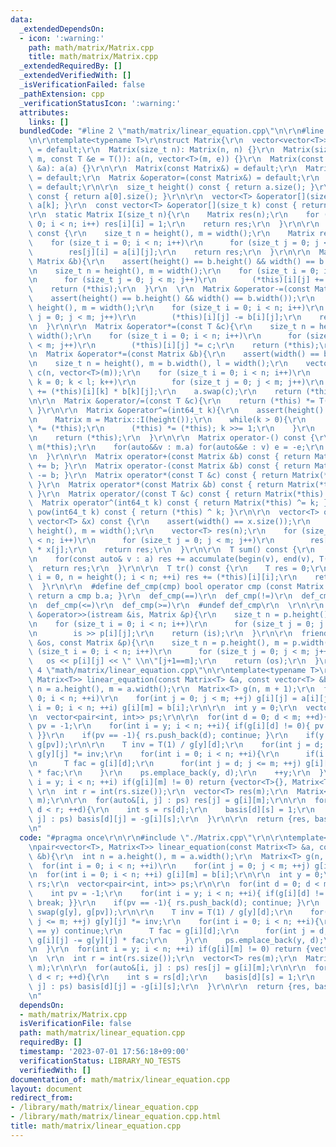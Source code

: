 ```yaml
---
data:
  _extendedDependsOn:
  - icon: ':warning:'
    path: math/matrix/Matrix.cpp
    title: math/matrix/Matrix.cpp
  _extendedRequiredBy: []
  _extendedVerifiedWith: []
  _isVerificationFailed: false
  _pathExtension: cpp
  _verificationStatusIcon: ':warning:'
  attributes:
    links: []
  bundledCode: "#line 2 \"math/matrix/linear_equation.cpp\"\n\r\n#line 2 \"math/matrix/Matrix.cpp\"\
    \n\r\ntemplate<typename T>\r\nstruct Matrix{\r\n  vector<vector<T>> a;\r\n  Matrix()\
    \ = default;\r\n  Matrix(size_t n): Matrix(n, n) {}\r\n  Matrix(size_t n, size_t\
    \ m, const T &e = T()): a(n, vector<T>(m, e)) {}\r\n  Matrix(const vector<vector<T>>\
    \ &a): a(a) {}\r\n\r\n  Matrix(const Matrix&) = default;\r\n  Matrix(Matrix&&)\
    \ = default;\r\n  Matrix &operator=(const Matrix&) = default;\r\n  Matrix &operator=(Matrix&&)\
    \ = default;\r\n\r\n  size_t height() const { return a.size(); }\r\n  size_t width()\
    \ const { return a[0].size(); }\r\n\r\n  vector<T> &operator[](size_t k) { return\
    \ a[k]; }\r\n  const vector<T> &operator[](size_t k) const { return a[k]; }\r\n\
    \r\n  static Matrix I(size_t n){\r\n    Matrix res(n);\r\n    for (size_t i =\
    \ 0; i < n; i++) res[i][i] = 1;\r\n    return res;\r\n  }\r\n\r\n  Matrix Transpose()\
    \ const {\r\n    size_t n = height(), m = width();\r\n    Matrix res(m, n);\r\n\
    \    for (size_t i = 0; i < n; i++)\r\n      for (size_t j = 0; j < m; j++)\r\n\
    \        res[j][i] = a[i][j];\r\n    return res;\r\n  }\r\n\r\n  Matrix &operator+=(const\
    \ Matrix &b){\r\n    assert(height() == b.height() && width() == b.width());\r\
    \n    size_t n = height(), m = width();\r\n    for (size_t i = 0; i < n; i++)\r\
    \n      for (size_t j = 0; j < m; j++)\r\n        (*this)[i][j] += b[i][j];\r\n\
    \    return (*this);\r\n  }\r\n  \r\n  Matrix &operator-=(const Matrix &b){\r\n\
    \    assert(height() == b.height() && width() == b.width());\r\n    size_t n =\
    \ height(), m = width();\r\n    for (size_t i = 0; i < n; i++)\r\n      for (size_t\
    \ j = 0; j < m; j++)\r\n        (*this)[i][j] -= b[i][j];\r\n    return (*this);\r\
    \n  }\r\n\r\n  Matrix &operator*=(const T &c){\r\n    size_t n = height(), m =\
    \ width();\r\n    for (size_t i = 0; i < n; i++)\r\n      for (size_t j = 0; j\
    \ < m; j++)\r\n        (*this)[i][j] *= c;\r\n    return (*this);\r\n  }\r\n\r\
    \n  Matrix &operator*=(const Matrix &b){\r\n    assert(width() == b.height());\r\
    \n    size_t n = height(), m = b.width(), l = width();\r\n    vector<vector<T>>\
    \ c(n, vector<T>(m));\r\n    for (size_t i = 0; i < n; i++)\r\n      for (size_t\
    \ k = 0; k < l; k++)\r\n        for (size_t j = 0; j < m; j++)\r\n          c[i][j]\
    \ += (*this)[i][k] * b[k][j];\r\n    a.swap(c);\r\n    return (*this);\r\n  }\r\
    \n\r\n  Matrix &operator/=(const T &c){\r\n    return (*this) *= T(1)/c;\r\n \
    \ }\r\n\r\n  Matrix &operator^=(int64_t k){\r\n    assert(height() == width());\r\
    \n    Matrix m = Matrix::I(height());\r\n    while(k > 0){\r\n      if(k&1) m\
    \ *= (*this);\r\n      (*this) *= (*this); k >>= 1;\r\n    }\r\n    a.swap(m.a);\r\
    \n    return (*this);\r\n  }\r\n\r\n  Matrix operator-() const {\r\n    Matrix\
    \ m(*this);\r\n    for(auto&&v : m.a) for(auto&&e : v) e = -e;\r\n    return m;\r\
    \n  }\r\n\r\n  Matrix operator+(const Matrix &b) const { return Matrix(*this)\
    \ += b; }\r\n  Matrix operator-(const Matrix &b) const { return Matrix(*this)\
    \ -= b; }\r\n  Matrix operator*(const T &c) const { return Matrix(*this) *= c;\
    \ }\r\n  Matrix operator*(const Matrix &b) const { return Matrix(*this) *= b;\
    \ }\r\n  Matrix operator/(const T &c) const { return Matrix(*this) /= c; }\r\n\
    \  Matrix operator^(int64_t k) const { return Matrix(*this) ^= k; }\r\n\r\n  Matrix\
    \ pow(int64_t k) const { return (*this) ^ k; }\r\n\r\n  vector<T> operator*(const\
    \ vector<T> &x) const {\r\n    assert(width() == x.size());\r\n    size_t n =\
    \ height(), m = width();\r\n    vector<T> res(n);\r\n    for (size_t i = 0; i\
    \ < n; i++)\r\n      for (size_t j = 0; j < m; j++)\r\n        res[i] += (*this)[i][j]\
    \ * x[j];\r\n    return res;\r\n  }\r\n\r\n  T sum() const {\r\n    T res = 0;\r\
    \n    for(const auto& v : a) res += accumulate(begin(v), end(v), T(0));\r\n  \
    \  return res;\r\n  }\r\n\r\n  T tr() const {\r\n    T res = 0;\r\n    for(size_t\
    \ i = 0, n = height(); i < n; ++i) res += (*this)[i][i];\r\n    return res;\r\n\
    \  }\r\n\r\n  #define def_cmp(cmp) bool operator cmp (const Matrix &b) const {\
    \ return a cmp b.a; }\r\n  def_cmp(==)\r\n  def_cmp(!=)\r\n  def_cmp(<)\r\n  def_cmp(>)\r\
    \n  def_cmp(<=)\r\n  def_cmp(>=)\r\n  #undef def_cmp\r\n  \r\n\r\n  friend istream\
    \ &operator>>(istream &is, Matrix &p){\r\n    size_t n = p.height(), m = p.width();\r\
    \n    for (size_t i = 0; i < n; i++)\r\n      for (size_t j = 0; j < m; j++)\r\
    \n        is >> p[i][j];\r\n    return (is);\r\n  }\r\n\r\n  friend ostream &operator<<(ostream\
    \ &os, const Matrix &p){\r\n    size_t n = p.height(), m = p.width();\r\n    for\
    \ (size_t i = 0; i < n; i++)\r\n      for (size_t j = 0; j < m; j++)\r\n     \
    \   os << p[i][j] << \" \\n\"[j+1==m];\r\n    return (os);\r\n  }\r\n};\r\n#line\
    \ 4 \"math/matrix/linear_equation.cpp\"\n\r\ntemplate<typename T>\r\npair<vector<T>,\
    \ Matrix<T>> linear_equation(const Matrix<T> &a, const vector<T> &b){\r\n  int\
    \ n = a.height(), m = a.width();\r\n  Matrix<T> g(n, m + 1);\r\n  for(int i =\
    \ 0; i < n; ++i)\r\n    for(int j = 0; j < m; ++j) g[i][j] = a[i][j];\r\n  for(int\
    \ i = 0; i < n; ++i) g[i][m] = b[i];\r\n\r\n  int y = 0;\r\n  vector<int> rs;\r\
    \n  vector<pair<int, int>> ps;\r\n\r\n  for(int d = 0; d < m; ++d){\r\n    int\
    \ pv = -1;\r\n    for(int i = y; i < n; ++i){ if(g[i][d] != 0){ pv = i; break;\
    \ }}\r\n    if(pv == -1){ rs.push_back(d); continue; }\r\n    if(y != pv) swap(g[y],\
    \ g[pv]);\r\n\r\n    T inv = T(1) / g[y][d];\r\n    for(int j = d; j <= m; ++j)\
    \ g[y][j] *= inv;\r\n    for(int i = 0; i < n; ++i){\r\n      if(i == y) continue;\r\
    \n      T fac = g[i][d];\r\n      for(int j = d; j <= m; ++j) g[i][j] -= g[y][j]\
    \ * fac;\r\n    }\r\n    ps.emplace_back(y, d);\r\n    ++y;\r\n  }\r\n  for(int\
    \ i = y; i < n; ++i) if(g[i][m] != 0) return {vector<T>{}, Matrix<T>{}};\r\n \
    \ \r\n  int r = int(rs.size());\r\n  vector<T> res(m);\r\n  Matrix<T> basis(r,\
    \ m);\r\n\r\n  for(auto&[i, j] : ps) res[j] = g[i][m];\r\n\r\n  for(int d = 0;\
    \ d < r; ++d){\r\n    int s = rs[d];\r\n    basis[d][s] = 1;\r\n    for(auto&[i,\
    \ j] : ps) basis[d][j] = -g[i][s];\r\n  }\r\n\r\n  return {res, basis};\r\n}\r\
    \n"
  code: "#pragma once\r\n\r\n#include \"./Matrix.cpp\"\r\n\r\ntemplate<typename T>\r\
    \npair<vector<T>, Matrix<T>> linear_equation(const Matrix<T> &a, const vector<T>\
    \ &b){\r\n  int n = a.height(), m = a.width();\r\n  Matrix<T> g(n, m + 1);\r\n\
    \  for(int i = 0; i < n; ++i)\r\n    for(int j = 0; j < m; ++j) g[i][j] = a[i][j];\r\
    \n  for(int i = 0; i < n; ++i) g[i][m] = b[i];\r\n\r\n  int y = 0;\r\n  vector<int>\
    \ rs;\r\n  vector<pair<int, int>> ps;\r\n\r\n  for(int d = 0; d < m; ++d){\r\n\
    \    int pv = -1;\r\n    for(int i = y; i < n; ++i){ if(g[i][d] != 0){ pv = i;\
    \ break; }}\r\n    if(pv == -1){ rs.push_back(d); continue; }\r\n    if(y != pv)\
    \ swap(g[y], g[pv]);\r\n\r\n    T inv = T(1) / g[y][d];\r\n    for(int j = d;\
    \ j <= m; ++j) g[y][j] *= inv;\r\n    for(int i = 0; i < n; ++i){\r\n      if(i\
    \ == y) continue;\r\n      T fac = g[i][d];\r\n      for(int j = d; j <= m; ++j)\
    \ g[i][j] -= g[y][j] * fac;\r\n    }\r\n    ps.emplace_back(y, d);\r\n    ++y;\r\
    \n  }\r\n  for(int i = y; i < n; ++i) if(g[i][m] != 0) return {vector<T>{}, Matrix<T>{}};\r\
    \n  \r\n  int r = int(rs.size());\r\n  vector<T> res(m);\r\n  Matrix<T> basis(r,\
    \ m);\r\n\r\n  for(auto&[i, j] : ps) res[j] = g[i][m];\r\n\r\n  for(int d = 0;\
    \ d < r; ++d){\r\n    int s = rs[d];\r\n    basis[d][s] = 1;\r\n    for(auto&[i,\
    \ j] : ps) basis[d][j] = -g[i][s];\r\n  }\r\n\r\n  return {res, basis};\r\n}\r\
    \n"
  dependsOn:
  - math/matrix/Matrix.cpp
  isVerificationFile: false
  path: math/matrix/linear_equation.cpp
  requiredBy: []
  timestamp: '2023-07-01 17:56:18+09:00'
  verificationStatus: LIBRARY_NO_TESTS
  verifiedWith: []
documentation_of: math/matrix/linear_equation.cpp
layout: document
redirect_from:
- /library/math/matrix/linear_equation.cpp
- /library/math/matrix/linear_equation.cpp.html
title: math/matrix/linear_equation.cpp
---
```

